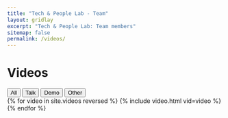 ```yaml
---
title: "Tech & People Lab - Team"
layout: gridlay
excerpt: "Tech & People Lab: Team members"
sitemap: false
permalink: /videos/
---
```


# Videos
<div class="row">
<div class="filters">
<button type="button" class="btn btn-default filterBtn filterVid selected" id="all">All</button>
<button type="button" class="btn btn-default filterBtn filterVid" id="talk">Talk</button>
<button type="button" class="btn btn-default filterBtn filterVid" id="demo">Demo</button>
<button type="button" class="btn btn-default filterBtn filterVid" id="other">Other</button>
</div>
</div>

<div class="row people-row videos-row">
{% for video in site.videos reversed %}
    {% include video.html vid=video %}
{% endfor %}
</div>